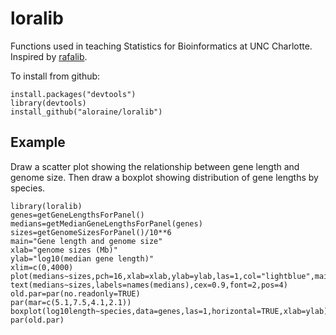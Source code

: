 # loralib

Functions used in teaching Statistics for Bioinformatics at UNC Charlotte.
Inspired by [rafalib](https://github.com/rafalab/rafalib).

To install from github:

```
install.packages("devtools")
library(devtools)
install_github("aloraine/loralib")
```

## Example

Draw a scatter plot showing the relationship between gene length and genome size.
Then draw a boxplot showing distribution of gene lengths by species.

```
library(loralib)
genes=getGeneLengthsForPanel()
medians=getMedianGeneLengthsForPanel(genes)
sizes=getGenomeSizesForPanel()/10**6
main="Gene length and genome size"
xlab="genome sizes (Mb)"
ylab="log10(median gene length)"
xlim=c(0,4000)
plot(medians~sizes,pch=16,xlab=xlab,ylab=ylab,las=1,col="lightblue",main=main,xlim=xlim)
text(medians~sizes,labels=names(medians),cex=0.9,font=2,pos=4)
old.par=par(no.readonly=TRUE)
par(mar=c(5.1,7.5,4.1,2.1))
boxplot(log10length~species,data=genes,las=1,horizontal=TRUE,xlab=ylab)
par(old.par)
```


